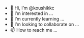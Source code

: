 - 👋 Hi, I’m @koushikkc
- 👀 I’m interested in ...
- 🌱 I’m currently learning ...
- 💞️ I’m looking to collaborate on ...
- 📫 How to reach me ...

<!---
koushikkc/koushikkc is a ✨ special ✨ repository because its `README.md` (this file) appears on your GitHub profile.
You can click the Preview link to take a look at your changes.
--->
